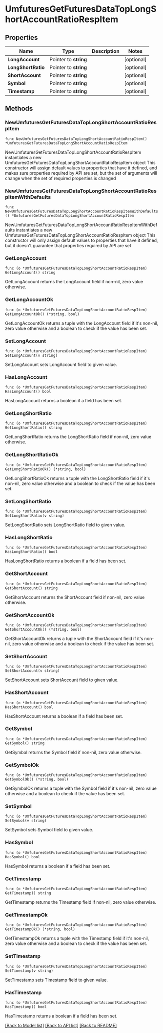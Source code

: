 # UmfuturesGetFuturesDataTopLongShortAccountRatioRespItem

## Properties

Name | Type | Description | Notes
------------ | ------------- | ------------- | -------------
**LongAccount** | Pointer to **string** |  | [optional] 
**LongShortRatio** | Pointer to **string** |  | [optional] 
**ShortAccount** | Pointer to **string** |  | [optional] 
**Symbol** | Pointer to **string** |  | [optional] 
**Timestamp** | Pointer to **string** |  | [optional] 

## Methods

### NewUmfuturesGetFuturesDataTopLongShortAccountRatioRespItem

`func NewUmfuturesGetFuturesDataTopLongShortAccountRatioRespItem() *UmfuturesGetFuturesDataTopLongShortAccountRatioRespItem`

NewUmfuturesGetFuturesDataTopLongShortAccountRatioRespItem instantiates a new UmfuturesGetFuturesDataTopLongShortAccountRatioRespItem object
This constructor will assign default values to properties that have it defined,
and makes sure properties required by API are set, but the set of arguments
will change when the set of required properties is changed

### NewUmfuturesGetFuturesDataTopLongShortAccountRatioRespItemWithDefaults

`func NewUmfuturesGetFuturesDataTopLongShortAccountRatioRespItemWithDefaults() *UmfuturesGetFuturesDataTopLongShortAccountRatioRespItem`

NewUmfuturesGetFuturesDataTopLongShortAccountRatioRespItemWithDefaults instantiates a new UmfuturesGetFuturesDataTopLongShortAccountRatioRespItem object
This constructor will only assign default values to properties that have it defined,
but it doesn't guarantee that properties required by API are set

### GetLongAccount

`func (o *UmfuturesGetFuturesDataTopLongShortAccountRatioRespItem) GetLongAccount() string`

GetLongAccount returns the LongAccount field if non-nil, zero value otherwise.

### GetLongAccountOk

`func (o *UmfuturesGetFuturesDataTopLongShortAccountRatioRespItem) GetLongAccountOk() (*string, bool)`

GetLongAccountOk returns a tuple with the LongAccount field if it's non-nil, zero value otherwise
and a boolean to check if the value has been set.

### SetLongAccount

`func (o *UmfuturesGetFuturesDataTopLongShortAccountRatioRespItem) SetLongAccount(v string)`

SetLongAccount sets LongAccount field to given value.

### HasLongAccount

`func (o *UmfuturesGetFuturesDataTopLongShortAccountRatioRespItem) HasLongAccount() bool`

HasLongAccount returns a boolean if a field has been set.

### GetLongShortRatio

`func (o *UmfuturesGetFuturesDataTopLongShortAccountRatioRespItem) GetLongShortRatio() string`

GetLongShortRatio returns the LongShortRatio field if non-nil, zero value otherwise.

### GetLongShortRatioOk

`func (o *UmfuturesGetFuturesDataTopLongShortAccountRatioRespItem) GetLongShortRatioOk() (*string, bool)`

GetLongShortRatioOk returns a tuple with the LongShortRatio field if it's non-nil, zero value otherwise
and a boolean to check if the value has been set.

### SetLongShortRatio

`func (o *UmfuturesGetFuturesDataTopLongShortAccountRatioRespItem) SetLongShortRatio(v string)`

SetLongShortRatio sets LongShortRatio field to given value.

### HasLongShortRatio

`func (o *UmfuturesGetFuturesDataTopLongShortAccountRatioRespItem) HasLongShortRatio() bool`

HasLongShortRatio returns a boolean if a field has been set.

### GetShortAccount

`func (o *UmfuturesGetFuturesDataTopLongShortAccountRatioRespItem) GetShortAccount() string`

GetShortAccount returns the ShortAccount field if non-nil, zero value otherwise.

### GetShortAccountOk

`func (o *UmfuturesGetFuturesDataTopLongShortAccountRatioRespItem) GetShortAccountOk() (*string, bool)`

GetShortAccountOk returns a tuple with the ShortAccount field if it's non-nil, zero value otherwise
and a boolean to check if the value has been set.

### SetShortAccount

`func (o *UmfuturesGetFuturesDataTopLongShortAccountRatioRespItem) SetShortAccount(v string)`

SetShortAccount sets ShortAccount field to given value.

### HasShortAccount

`func (o *UmfuturesGetFuturesDataTopLongShortAccountRatioRespItem) HasShortAccount() bool`

HasShortAccount returns a boolean if a field has been set.

### GetSymbol

`func (o *UmfuturesGetFuturesDataTopLongShortAccountRatioRespItem) GetSymbol() string`

GetSymbol returns the Symbol field if non-nil, zero value otherwise.

### GetSymbolOk

`func (o *UmfuturesGetFuturesDataTopLongShortAccountRatioRespItem) GetSymbolOk() (*string, bool)`

GetSymbolOk returns a tuple with the Symbol field if it's non-nil, zero value otherwise
and a boolean to check if the value has been set.

### SetSymbol

`func (o *UmfuturesGetFuturesDataTopLongShortAccountRatioRespItem) SetSymbol(v string)`

SetSymbol sets Symbol field to given value.

### HasSymbol

`func (o *UmfuturesGetFuturesDataTopLongShortAccountRatioRespItem) HasSymbol() bool`

HasSymbol returns a boolean if a field has been set.

### GetTimestamp

`func (o *UmfuturesGetFuturesDataTopLongShortAccountRatioRespItem) GetTimestamp() string`

GetTimestamp returns the Timestamp field if non-nil, zero value otherwise.

### GetTimestampOk

`func (o *UmfuturesGetFuturesDataTopLongShortAccountRatioRespItem) GetTimestampOk() (*string, bool)`

GetTimestampOk returns a tuple with the Timestamp field if it's non-nil, zero value otherwise
and a boolean to check if the value has been set.

### SetTimestamp

`func (o *UmfuturesGetFuturesDataTopLongShortAccountRatioRespItem) SetTimestamp(v string)`

SetTimestamp sets Timestamp field to given value.

### HasTimestamp

`func (o *UmfuturesGetFuturesDataTopLongShortAccountRatioRespItem) HasTimestamp() bool`

HasTimestamp returns a boolean if a field has been set.


[[Back to Model list]](../README.md#documentation-for-models) [[Back to API list]](../README.md#documentation-for-api-endpoints) [[Back to README]](../README.md)


